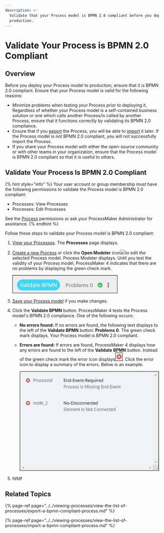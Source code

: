 ```yaml
---
description: >-
  Validate that your Process model is BPMN 2.0 compliant before you deploy it to
  production.
---
```


# Validate Your Process is BPMN 2.0 Compliant

## Overview

Before you deploy your Process model to production, ensure that it is BPMN 2.0 compliant. Ensure that your Process model is valid for the following reasons:

* Minimize problems when testing your Process prior to deploying it. Regardless of whether your Process model is a self-contained business solution or one which calls another Process/is called by another Process, ensure that it functions correctly by validating its BPMN 2.0 compliance.
* Ensure that if you [export](../../viewing-processes/view-the-list-of-processes/export-a-bpmn-compliant-process.md) the Process, you will be able to [import](../../viewing-processes/view-the-list-of-processes/import-a-bpmn-compliant-process.md) it later. If the Process model is not BPMN 2.0 compliant, you will not successfully import the Process.
* If you share your Process model with either the open-source community or with other teams in your organization, ensure that the Process model is BPMN 2.0 compliant so that it is useful to others.

## Validate Your Process Is BPMN 2.0 Compliant

{% hint style="info" %}
Your user account or group membership must have the following permissions to validate the Process model is BPMN 2.0 compliant:

* Processes: View Processes
* Processes: Edit Processes

See the [Process](../../../processmaker-administration/permission-descriptions-for-users-and-groups.md#processes) permissions or ask your ProcessMaker Administrator for assistance.
{% endhint %}

Follow these steps to validate your Process model is BPMN 2.0 compliant:

1. ​[View your Processes](https://processmaker.gitbook.io/processmaker-4-community/-LPblkrcFWowWJ6HZdhC/~/drafts/-LRhVZm0ddxDcGGdN5ZN/primary/designing-processes/viewing-processes/view-the-list-of-processes/view-your-processes#view-all-processes). The **Processes** page displays.
2. ​[Create a new Process](https://processmaker.gitbook.io/processmaker-4-community/-LPblkrcFWowWJ6HZdhC/~/edit/drafts/-LauIZVG_nBSIczT8ilV/designing-processes/viewing-processes/view-the-list-of-processes/create-a-process) or click the **Open Modeler** icon​![](https://firebasestorage.googleapis.com/v0/b/gitbook-28427.appspot.com/o/assets%2F-LJ0aNaVW1m7sNsxVJLV%2F-LVxYmCLNQNVkqtm90bQ%2F-LVxdCH6161DyA6JCRG-%2FOpen%20Modeler%20Edit%20icon%20Processes%20page%20-%20Processes.png?alt=media&token=75758d17-e403-418c-80e0-47ae2dca3c23)to edit the selected Process model. Process Modeler displays. Until you test the validity of your Process model, ProcessMaker 4 indicates that there are no problems by displaying the green check mark.  

   ![](../../../.gitbook/assets/validate-bpmn-no-problems-process-modeler-processes.png)

3. [Save your Process model](toolboxes.md#save-your-process-model) if you make changes.
4. Click the **Validate BPMN** button. ProcessMaker 4 tests the Process model's BPMN 2.0 compliance. One of the following occurs:
   * **No errors found:** If no errors are found, the following text displays to the left of the **Validate BPMN** button: **Problems 0**. The green check mark displays. Your Process model is BPMN 2.0 compliant.
   * **Errors are found:** If errors are found, ProcessMaker 4 displays how any errors are found to the left of the **Validate BPMN** button. Instead of the green check mark the error icon displays![](../../../.gitbook/assets/validate-bpmn-problems-errors-process-modeler-processes.png). Click the error icon to display a summary of the errors. Below is an example.  

     ![](../../../.gitbook/assets/validate-bpmn-problem-error-summary-process-modeler-processes.png)
5. fdfdf

## Related Topics

{% page-ref page="../../viewing-processes/view-the-list-of-processes/export-a-bpmn-compliant-process.md" %}

{% page-ref page="../../viewing-processes/view-the-list-of-processes/import-a-bpmn-compliant-process.md" %}

